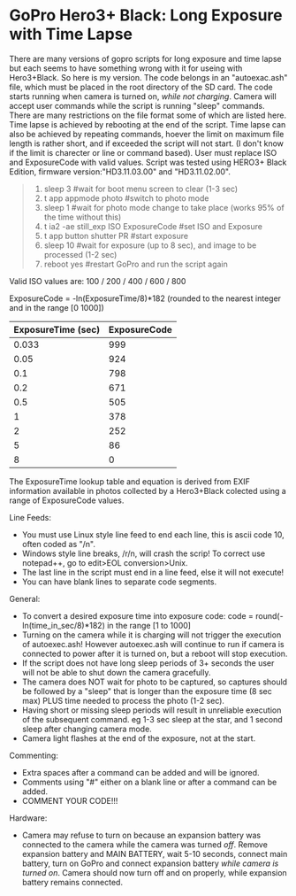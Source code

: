 # GoPro Hero3+ Black: Long Exposure with Time Lapse

There are many versions of gopro scripts for long exposure and time lapse but each seems to have something wrong with it for useing with Hero3+Black. So here is my version. The code belongs in an "autoexac.ash" file, which must be placed in the root directory of the SD card. The code starts running when camera is turned on, *while not charging*. Camera will accept user commands while the script is running "sleep" commands. There are many restrictions on the file format some of which are listed here. Time lapse is achieved by rebooting at the end of the script. Time lapse can also be achieved by repeating commands, hoever the limit on maximum file length is rather short, and if exceeded the script will not start. (I don't know if the limit is charecter or line or command based). User must replace ISO and ExposureCode with valid values. Script was tested using HERO3+ Black Edition, firmware version:"HD3.11.03.00" and "HD3.11.02.00".

> 1. sleep 3                               #wait for boot menu screen to clear (1-3 sec)
> 2. t app appmode photo                   #switch to photo mode
> 3. sleep 1                               #wait for photo mode change to take place (works 95% of the time without this)
> 4. t ia2 -ae still_exp ISO ExposureCode  #set ISO and Exposure
> 5. t app button shutter PR               #start exposure
> 6. sleep 10                              #wait for exposure (up to 8 sec), and image to be processed (1-2 sec)
> 7. reboot yes                            #restart GoPro and run the script again

Valid ISO values are: 100 / 200 / 400 / 600 / 800

ExposureCode = -ln(ExposureTime/8)*182 (rounded to the nearest integer and in the range [0 1000])

ExposureTime (sec)|ExposureCode
------------------|---------
0.033             |     999
0.05              |     924
0.1               |     798
0.2               |     671
0.5               |     505
1                 |     378
2                 |     252
5                 |      86
8                 |       0
The ExposureTime lookup table and equation is derived from EXIF information available in photos collected by a Hero3+Black colected using a range of ExposureCode values.

Line Feeds:
- You must use Linux style line feed to end each line, this is ascii code 10, often coded as "/n".
- Windows style line breaks, /r/n, will crash the scrip! To correct use notepad++, go to edit>EOL conversion>Unix.
- The last line in the script must end in a line feed, else it will not execute!
- You can have blank lines to separate code segments.

General:
- To convert a desired exposure time into exposure code: code = round(-ln(time_in_sec/8)*182) in the range [1 to 1000]
- Turning on the camera while it is charging will not trigger the execution of autoexec.ash! However autoexec.ash will continue to run if camera is connected to power after it is turned on, but a reboot will stop execution.
- If the script does not have long sleep periods of 3+ seconds the user will not be able to shut down the camera gracefully.
- The camera does NOT wait for photo to be captured, so captures should be followed by a "sleep" that is longer than the exposure time (8 sec max) PLUS time needed to process the photo (1-2 sec).
- Having short or missing sleep periods will result in unreliable execution of the subsequent command. eg 1-3 sec sleep at the star, and 1 second sleep after changing camera mode.
- Camera light flashes at the end of the exposure, not at the start.

Commenting:
- Extra spaces after a command can be added and will be ignored.
- Comments using "#" either on a blank line or after a command can be added.
- COMMENT YOUR CODE!!!

Hardware:
- Camera may refuse to turn on because an expansion battery was connected to the camera while the camera was turned *off*. Remove expansion battery and MAIN BATTERY, wait 5-10 seconds, connect main battery, turn on GoPro and connect expansion battery *while camera is turned on*. Camera should now turn off and on properly, while expansion battery remains connected.
